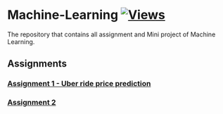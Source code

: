 # Machine-Learning [![Views](https://hits.seeyoufarm.com/api/count/incr/badge.svg?url=https%3A%2F%2Fgithub.com%2Fprashantjagtap2909%2FMachine-Learning&count_bg=%2379C83D&title_bg=%23555555&icon=&icon_color=%23E7E7E7&title=Views&edge_flat=false)](https://hits.seeyoufarm.com)
The repository that contains all assignment and Mini project of Machine Learning.

## Assignments 

### [ Assignment 1 - Uber ride price prediction](https://github.com/prashantjagtap2909/Machine-Learning/blob/main/Assignments/Uber%20ride%20price%20prediction.ipynb)
### [Assignment 2]()
